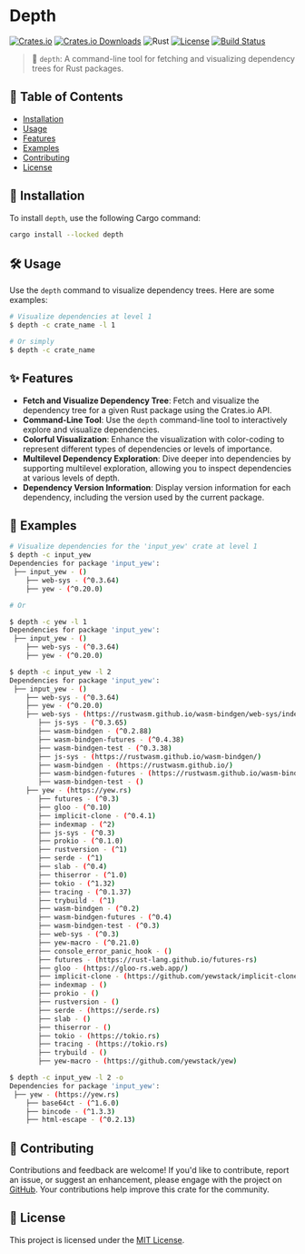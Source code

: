 # Depth

[![Crates.io](https://img.shields.io/crates/v/depth.svg)](https://crates.io/crates/depth)
[![Crates.io Downloads](https://img.shields.io/crates/d/depth)](https://crates.io/crates/depth)
![Rust](https://img.shields.io/badge/rust-stable-orange)
[![License](https://img.shields.io/crates/l/depth.svg)](https://opensource.org/licenses/MIT)
[![Build Status](https://github.com/wiseaidev/depth/workflows/Rust/badge.svg)](https://github.com/wiseaidev/depth/actions)

> 🚀 `depth`: A command-line tool for fetching and visualizing dependency trees for Rust packages.

## 📖 Table of Contents

- [Installation](#-installation)
- [Usage](#-usage)
- [Features](#-features)
- [Examples](#-examples)
- [Contributing](#-contributing)
- [License](#-license)

## 🚀 Installation

To install `depth`, use the following Cargo command:

```bash
cargo install --locked depth
```

## 🛠️ Usage

Use the `depth` command to visualize dependency trees. Here are some examples:

```bash
# Visualize dependencies at level 1
$ depth -c crate_name -l 1

# Or simply
$ depth -c crate_name
```

## ✨ Features

- **Fetch and Visualize Dependency Tree**: Fetch and visualize the dependency tree for a given Rust package using the Crates.io API.
- **Command-Line Tool**: Use the `depth` command-line tool to interactively explore and visualize dependencies.
- **Colorful Visualization**: Enhance the visualization with color-coding to represent different types of dependencies or levels of importance.
- **Multilevel Dependency Exploration**: Dive deeper into dependencies by supporting multilevel exploration, allowing you to inspect dependencies at various levels of depth.
- **Dependency Version Information**: Display version information for each dependency, including the version used by the current package.

## 🌟 Examples

```bash
# Visualize dependencies for the 'input_yew' crate at level 1
$ depth -c input_yew
Dependencies for package 'input_yew':
 ├── input_yew - ()
    ├── web-sys - (^0.3.64)
    ├── yew - (^0.20.0)

# Or

$ depth -c yew -l 1
Dependencies for package 'input_yew':
 ├── input_yew - ()
    ├── web-sys - (^0.3.64)
    ├── yew - (^0.20.0)

$ depth -c input_yew -l 2
Dependencies for package 'input_yew':
 ├── input_yew - ()
    ├── web-sys - (^0.3.64)
    ├── yew - (^0.20.0)
    ├── web-sys - (https://rustwasm.github.io/wasm-bindgen/web-sys/index.html)
       ├── js-sys - (^0.3.65)
       ├── wasm-bindgen - (^0.2.88)
       ├── wasm-bindgen-futures - (^0.4.38)
       ├── wasm-bindgen-test - (^0.3.38)
       ├── js-sys - (https://rustwasm.github.io/wasm-bindgen/)
       ├── wasm-bindgen - (https://rustwasm.github.io/)
       ├── wasm-bindgen-futures - (https://rustwasm.github.io/wasm-bindgen/)
       ├── wasm-bindgen-test - ()
    ├── yew - (https://yew.rs)
       ├── futures - (^0.3)
       ├── gloo - (^0.10)
       ├── implicit-clone - (^0.4.1)
       ├── indexmap - (^2)
       ├── js-sys - (^0.3)
       ├── prokio - (^0.1.0)
       ├── rustversion - (^1)
       ├── serde - (^1)
       ├── slab - (^0.4)
       ├── thiserror - (^1.0)
       ├── tokio - (^1.32)
       ├── tracing - (^0.1.37)
       ├── trybuild - (^1)
       ├── wasm-bindgen - (^0.2)
       ├── wasm-bindgen-futures - (^0.4)
       ├── wasm-bindgen-test - (^0.3)
       ├── web-sys - (^0.3)
       ├── yew-macro - (^0.21.0)
       ├── console_error_panic_hook - ()
       ├── futures - (https://rust-lang.github.io/futures-rs)
       ├── gloo - (https://gloo-rs.web.app/)
       ├── implicit-clone - (https://github.com/yewstack/implicit-clone)
       ├── indexmap - ()
       ├── prokio - ()
       ├── rustversion - ()
       ├── serde - (https://serde.rs)
       ├── slab - ()
       ├── thiserror - ()
       ├── tokio - (https://tokio.rs)
       ├── tracing - (https://tokio.rs)
       ├── trybuild - ()
       ├── yew-macro - (https://github.com/yewstack/yew)

$ depth -c input_yew -l 2 -o
Dependencies for package 'input_yew':
 ├── yew - (https://yew.rs)
    ├── base64ct - (^1.6.0)
    ├── bincode - (^1.3.3)
    ├── html-escape - (^0.2.13)
```

## 🤝 Contributing

Contributions and feedback are welcome! If you'd like to contribute, report an issue, or suggest an enhancement, please engage with the project on [GitHub](https://github.com/wiseaidev/depth).
Your contributions help improve this crate for the community.

## 📄 License

This project is licensed under the [MIT License](https://opensource.org/licenses/MIT).
